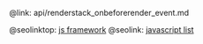@link: api/renderstack_onbeforerender_event.md

@seolinktop: [js framework](https://webix.com)
@seolink: [javascript list](https://webix.com/widget/list/)